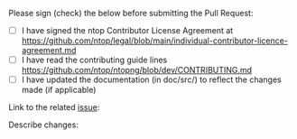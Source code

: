 Please sign (check) the below before submitting the Pull Request:

- [ ] I have signed the ntop Contributor License Agreement at https://github.com/ntop/legal/blob/main/individual-contributor-licence-agreement.md
- [ ] I have read the contributing guide lines https://github.com/ntop/ntopng/blob/dev/CONTRIBUTING.md
- [ ] I have updated the documentation (in doc/src/) to reflect the changes made (if applicable)

Link to the related [issue](https://github.com/ntop/ntopng/issues):


Describe changes:


